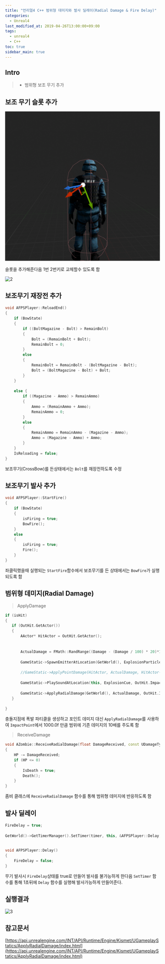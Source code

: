 ```yaml
---
title: "언리얼4 C++ 범위형 데미지와 발사 딜레이(Radial Damage & Fire Delay)"
categories: 
  - Unreal4
last_modified_at: 2019-04-26T13:00:00+09:00
tags: 
  - unreal4 
  - C++
toc: true
sidebar_main: true
---
```


## Intro

> - 범위형 보조 무기 추가

## 보조 무기 슬롯 추가

![1](https://github.com/lesslate/lesslate.github.io/blob/master/assets/img/Unreal/RadialDamage/1.png?raw=true)

슬롯을 추가해준다음 1번 2번키로 교체할수 있도록 함

![2](https://github.com/lesslate/lesslate.github.io/blob/master/assets/img/Unreal/RadialDamage/2.gif?raw=true)

## 보조무기 재장전 추가

```cpp
void AFPSPlayer::ReloadEnd()
{
	if (BowState)
	{
		if ((BoltMagazine - Bolt) > RemainBolt)
		{
			Bolt = (RemainBolt + Bolt);
			RemainBolt = 0;
		}
		else
		{
			RemainBolt = RemainBolt - (BoltMagazine - Bolt);
			Bolt = (BoltMagazine - Bolt) + Bolt;
		}
	}

	else {
		if ((Magazine - Ammo) > RemainAmmo)
		{
			Ammo = (RemainAmmo + Ammo);
			RemainAmmo = 0;
		}
		else
		{
			RemainAmmo = RemainAmmo - (Magazine - Ammo);
			Ammo = (Magazine - Ammo) + Ammo;
		}
	}
	IsReloading = false;
}
```

보조무기(CrossBow)를 든상태에서는 `Bolt`를 재장전하도록 수정

## 보조무기 발사 추가

```cpp
void AFPSPlayer::StartFire()
{
	if (BowState)
	{
		isFiring = true;
		BowFire();
	}
	else
	{
		isFiring = true;
		Fire();
	}
}
```

 좌클릭했을때 실행되는 `StartFire`함수에서 보조무기를 든 상태에서는 `BowFire`가 실행되도록 함
 
 ## 범위형 데미지(Radial Damage)
 
 > ApplyDamage
 ```cpp
if (isHit)
{
    if (OutHit.GetActor())
    {
        AActor* HitActor = OutHit.GetActor();
				
				
        ActualDamage = FMath::RandRange((Damage - (Damage / 100) * 20)*10, (Damage + (Damage / 100) * 20)*10);
				
        GameStatic->SpawnEmitterAtLocation(GetWorld(), ExplosionParticle, OutHit.ImpactPoint,FRotator::ZeroRotator,FVector(5.0f,5.0f,5.0f)); 
				
        //GameStatic->ApplyPointDamage(HitActor, ActualDamage, HitActor->GetActorLocation(), OutHit, nullptr, this, nullptr); // 포인트 데미지
				
        GameStatic->PlaySoundAtLocation(this, ExplosionCue, OutHit.ImpactPoint);
				
        GameStatic->ApplyRadialDamage(GetWorld(), ActualDamage, OutHit.ImpactPoint, 1000.0f,nullptr,TArray<AActor*>(),this,false,ECC_Visibility);
    }

}
 ```
 
충돌지점에 폭발 파티클을 생성하고 포인트 데미지 대신 `ApplyRadialDamage`를 사용하여 `ImpactPoint`에서 1000.0f 만큼 범위에 기존 데미지의 10배를 주도록 함
 
> ReceiveDamage

```cpp
void AZombie::ReceiveRadialDamage(float DamageReceived, const UDamageType * DamageType, FVector Origin, const FHitResult & HitInfo, AController * InstigatedBy, AActor * DamageCauser)
{
	HP -= DamageReceived;
	if (HP <= 0)
	{
		IsDeath = true;
		Death();
	}
}
```

좀비 클래스에 `ReceiveRadialDamage` 함수를 통해 범위형 데미지에 반응하도록 함

## 발사 딜레이

```cpp
FireDelay = true;

GetWorld()->GetTimerManager().SetTimer(timer, this, &AFPSPlayer::Delay, 1.0f, false); 
		
```

```cpp
void AFPSPlayer::Delay()
{
	FireDelay = false;
}
```

무기 발사시 `FireDelay`상태를 true로 만들어 발사를 불가능하게 한다음
`SetTimer` 함수를 통해 1초뒤에 `Delay` 함수를 실행해 발사가능하게 만들어준다.

## 실행결과

![3](https://github.com/lesslate/lesslate.github.io/blob/master/assets/img/Unreal/RadialDamage/3.gif?raw=true)

## 참고문서

[https://api.unrealengine.com/INT/API/Runtime/Engine/Kismet/UGameplayStatics/ApplyRadialDamage/index.html](https://api.unrealengine.com/INT/API/Runtime/Engine/Kismet/UGameplayStatics/ApplyRadialDamage/index.html)

